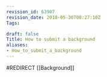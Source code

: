 ```yaml
---
revision_id: 63987
revision_date: 2018-05-30T08:27:10Z
Tags:

draft: false
Title: How to submit a background
aliases:
- How_to_submit_a_background
---
```

#REDIRECT [[Background]]